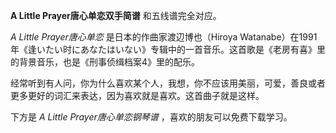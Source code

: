 

**A Little Prayer唐心单恋双手简谱** 和五线谱完全对应。

_A Little Prayer唐心单恋_ 是日本的作曲家渡辺博也（Hiroya
Watanabe）在1991年《逢いたい时にあなたはいない》专辑中的一首音乐。这首歌是《老房有喜》里的背景音乐，也是《刑事侦缉档案4》里的配乐。

经常听到有人问，你为什么喜欢某个人，我想，你不应该用美丽，可爱，善良或者更多更好的词汇来表达，因为喜欢就是喜欢。这首曲子就是这样。

下方是 _A Little Prayer唐心单恋钢琴谱_ ，喜欢的朋友可以免费下载学习。

